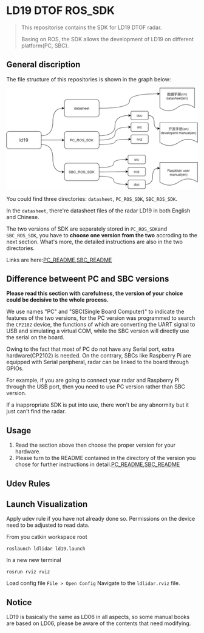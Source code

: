 # LD19 DTOF ROS_SDK

> This repositorise contains the SDK for LD19 DTOF radar.
>
> Basing on ROS, the SDK allows the development of LD19 on different platform(PC, SBC).

## General discription

The file structure of this repositories is shown in the graph below:

![file structure](./pic/repo_structure.png)

You could find three directories: `datasheet`, `PC_ROS_SDK`, `SBC_ROS_SDK`.

In the `datasheet`, there're datasheet files of the radar LD19 in both English and Chinese.

The two versions of SDK are separately stored in `PC_ROS_SDK`and `SBC_ROS_SDK`, you have to **choose one version from the two** accroding to the next section. What's more, the detailed instructions are also in the two directories.

 Links are here:[PC_README](./PC_ROS_SDK/README_en.md),[SBC_README](./SBC_ROS_SDK/README_en.md)

## Difference betweent PC and SBC versions

**Please read this section with carefulness, the version of your choice could be decisive to the whole process.**

We use names "PC" and "SBC(Single Board Computer)" to indicate the features of the two versions, for the PC version was programmed to search the `CP2102` device, the functions of which are converting the UART signal to USB and simulating a virtual COM, while the SBC version will directly use the serial on the board.

Owing to the fact that most of PC do not have any Serial port, extra hardware(CP2102) is needed. On the contrary, SBCs like Raspberry Pi are equipped with Serial peripheral,  radar can be linked to the board through GPIOs.

For example, if you are going to connect your radar and Raspberry Pi through the USB port, then you need to use PC version rather than SBC version. 

If a inappropriate SDK is put into use, there won't be any abnormity but it just can't find the radar.

## Usage

1. Read the section above then choose the proper version for your hardware.
2. Please turn to the README contained in the directory of the version you chose for further instructions in detail.[PC_README](./PC_ROS_SDK/README_en.md),[SBC_README](./SBC_ROS_SDK/README_en.md)

## Udev Rules


## Launch Visualization

Apply udev rule if you have not already done so. Permissions on the device need to be adjusted
to read data. 

From you catkin workspace root

```
roslaunch ldlidar ld19.launch
```

In a new new terminal
```
rosrun rviz rviz
```

Load config file `File > Open Config` Navigate to the `ldlidar.rviz` file.





## Notice

LD19 is basically the same as LD06 in all aspects, so some manual books are based on LD06, please be aware of the contents that need modifying.



